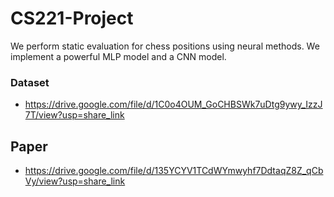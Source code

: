 # CS221-Project

We perform static evaluation for chess positions using neural methods.
We implement a powerful MLP model and a CNN model.

### Dataset

- https://drive.google.com/file/d/1C0o4OUM_GoCHBSWk7uDtg9ywy_IzzJ7T/view?usp=share_link

## Paper

- https://drive.google.com/file/d/135YCYV1TCdWYmwyhf7DdtaqZ8Z_qCbVy/view?usp=share_link
